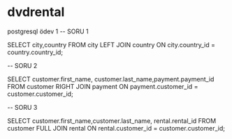 # dvdrental
postgresql ödev 1
-- SORU 1

SELECT city,country FROM city
LEFT JOIN country ON city.country_id = country.country_id;

-- SORU 2

SELECT customer.first_name, customer.last_name,payment.payment_id FROM customer
RIGHT JOIN payment ON payment.customer_id = customer.customer_id;

-- SORU 3 

SELECT customer.first_name,customer.last_name, rental.rental_id FROM customer
FULL JOIN rental ON rental.customer_id = customer.customer_id;
